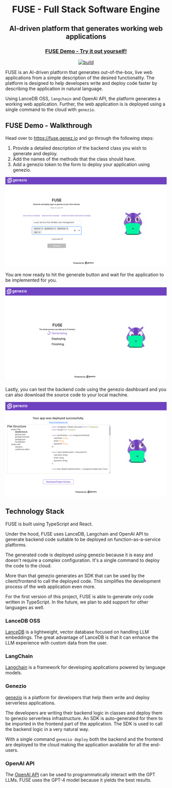 
<div align="center">

<h1> FUSE - Full Stack Software Engine </h1>
<h2>AI-driven platform that generates working web applications</h2>
<h3> <u><a href="https://fuse.app.genez.io"> FUSE Demo - Try it out yourself! </a></u> </h3>
</div>

<div align="center">

[![build](https://github.com/genez-io/fuse/actions/workflows/deploy-to-ec2.yml/badge.svg)](https://github.com/Genez-io/fuse/actions/workflows/deploy-to-ec2.yml)

</div>

FUSE is an AI-driven platform that generates out-of-the-box, live web applications from a simple description of the desired functionality. The platform is designed to help developers write and deploy code faster by describing the application in natural language.

Using LanceDB OSS, `langchain` and OpenAI API, the platform generates a working web application.
Further, the web application is is deployed using a single command to the cloud with `genezio`.

## FUSE Demo - Walkthrough

Head over to https://fuse.genez.io and go through the following steps:

1. Provide a detailed description of the backend class you wish to generate and deploy.
2. Add the names of the methods that the class should have.
3. Add a genezio token to the form to deploy your application using genezio.

![Complete FUSE form to generate your application](https://github.com/Genez-io/fuse/blob/main/images/screenshot_request.png)

You are now ready to hit the generate button and wait for the application to be implemented for you.

![FUSE is generating your application](https://github.com/Genez-io/fuse/blob/main/images/screenshot_generating.png)

Lastly, you can test the backend code using the genezio dashboard and you can also download the source code to your local machine.

![Your backend class was deployed successfully](https://github.com/Genez-io/fuse/blob/main/images/screehshot_code.png)

## Technology Stack

FUSE is built using TypeScript and React.

Under the hood, FUSE uses LanceDB, Langchain and OpenAI API to generate backend code suitable to be deployed on function-as-a-service platforms.

The generated code is deployed using genezio because it is easy and doesn't require a complex configuration. It's a single command to deploy the code to the cloud.

More than that genezio generates an SDK that can be used by the client/frontend to call the deployed code. This simplifies the development process of the web application even more.

For the first version of this project, FUSE is able to generate only code written in TypeScript. In the future, we plan to add support for other languages as well.

### LanceDB OSS

[LanceDB](https://lancedb.com) is a lightweight, vector database focused on handling LLM embeddings.
The great advantage of LanceDB is that it can enhance the LLM experience with custom data from the user.

### LangChain
[Langchain](https://python.langchain.com/docs/get_started/introduction.html#use-cases) is a framework for developing applications powered by language models.

### Genezio

[genezio](https://github.com/Genez-io/genezio) is a platform for developers that help them write and deploy serverless applications.

The developers are writing their backend logic in classes and deploy them to genezio serverless infrastructure. An SDK is auto-generated for them to be imported in the frontend part of the application. The SDK is used to call the backend logic in a very natural way.

With a single command `genezio deploy` both the backend and the frontend are deployed to the cloud making the application available for all the end-users.


### OpenAI API

The [OpenAI API](https://platform.openai.com/docs/introduction) can be used to programmatically interact with the GPT LLMs. FUSE uses the GPT-4 model because it yields the best results.
